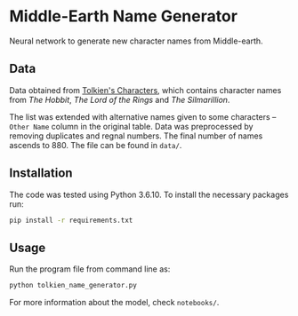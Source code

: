 # Middle-Earth Name Generator
Neural network to generate new character names from Middle-earth. 




## Data

Data obtained from [Tolkien's Characters](https://www.behindthename.com/namesakes/list/tolkien/alpha), which contains character names from _The Hobbit_, _The Lord of the Rings_ and _The Silmarillion_.

The list was extended with alternative names given to some characters – `Other Name` column in the original table. Data was preprocessed by removing duplicates and regnal numbers. The final number of names ascends to 880. The file can be found in `data/`.




## Installation
The code was tested using Python 3.6.10. To install the necessary packages run:
```bash
pip install -r requirements.txt
```



## Usage

Run the program file from command line as:
```bash
python tolkien_name_generator.py
````
For more information about the model, check `notebooks/`.
